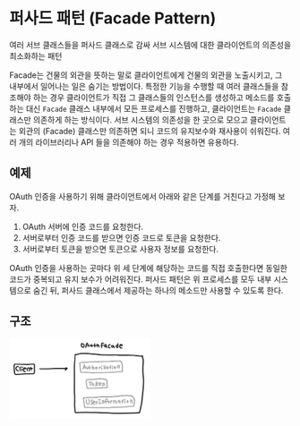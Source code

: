 # 퍼사드 패턴 (Facade Pattern)
여러 서브 클래스들을 퍼사드 클래스로 감싸 서브 시스템에 대한 클라이언트의 의존성을 최소화하는 패턴

Facade는 건물의 외관을 뜻하는 말로 클라이언트에게 건물의 외관을 노출시키고, 그 내부에서 일어나는 일은 숨기는 방법이다. 특정한 기능을 수행할 때 여러 클래스들을 참조해야 하는 경우 클라이언트가 직접 그 클래스들의 인스턴스를 생성하고 메소드를 호출하는 대신 `Facade` 클래스 내부에서 모든 프로세스를 진행하고, 클라이언트는 `Facade` 클래스만 의존하게 하는 방식이다. 서브 시스템의 의존성을 한 곳으로 모으고 클라이언트는 외관의 (Facade) 클래스만 의존하면 되니 코드의 유지보수와 재사용이 쉬워진다. 여러 개의 라이브러리나 API 들을 의존해야 하는 경우 적용하면 유용하다.

## 예제
OAuth 인증을 사용하기 위해 클라이언트에서 아래와 같은 단계를 거친다고 가정해 보자.
1. OAuth 서버에 인증 코드를 요청한다. 
2. 서버로부터 인증 코드를 받으면 인증 코드로 토큰을 요청한다.
3. 서버로부터 토큰을 받으면 토큰으로 사용자 정보를 요청한다.

OAuth 인증을 사용하는 곳마다 위 세 단계에 해당하는 코드를 직접 호출한다면 동일한 코드가 중복되고 유지 보수가 어려워진다.
퍼사드 패턴은 위 프로세스를 모두 내부 시스템으로 숨긴 뒤, 퍼사드 클래스에서 제공하는 하나의 메소드만 사용할 수 있도록 한다.


## 구조
<img src="./uml.jpeg" width="50%" />